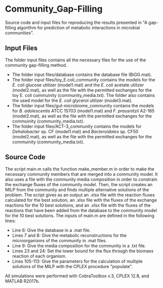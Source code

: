 # Community_Gap-Filling
Source code and input files for reproducing the results presented in "A gap-filling algorithm for prediction of metabolic interactions in microbial communities".

## Input Files
The folder input files contains all the necessary files for the use of the community gap-filling method.
* The folder input files/database contains the database file (BiGG.mat).
* The folder input files/toy_E.coli_community contains the models for the *E. coli* glucose utilizer (model1.mat) and the *E. coli* acetate utilizer (model2.mat), as well as the file with the permitted exchanges for the toy E. coli commuinity (community_media.txt). The folder also contains the used model for the *E. coli* glycerol utilizer (model3.mat).
* The folder input files/gut-microbiome_community contains the models for *B. adolescentis* ATCC 15703 (model1.mat) and *F. prausnitzii* A2-165 (model2.mat), as well as the file with the permitted exchanges for the commuinity (community_media.txt).
* The folder input files/ACT-3_community contains the models for *Dehalobacter* sp. CF (model1.mat) and *Bacteroidales* sp. CF50 (model2.mat), as well as the file with the permitted exchanges for the commuinity (community_media.txt).

## Source Code 
The script main.m calls the function make_member.m in order to make the necessary community members that are merged into a community model. It also uses a file with the community media composition in order to constrain the exchange fluxes of the community model. Then, the script creates an MILP from the community and finds multiple alternative solutions of the problem. The script gives as an output an .xlsx file with the reaction fluxes calculated for the best solution, an .xlsx file with the fluxes of the exchange reactions for the 10 best solutions, and an .xlsx file with the fluxes of the reactions that have been added from the database to the community model for the 10 best solutions. The inputs of main.m are defined in the following lines:
* Line 6: Give the database in a .mat file.
* Lines 7 and 8: Give the metabolic reconstructions for the microorganisms of the community in .mat files.
* Line 9: Give the media composition for the community in a .txt file.
* Lines 23 and 24: Set the lower bound for the flux through the biomass reaction of each organism.
* Lines 105-113: Give the parameters for the calculation of multiple solutions of the MILP with the CPLEX procedure "populate".

All simulations were performed with CobraToolbox v.3, CPLEX 12.8, and MATLAB R2017b.

